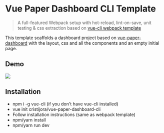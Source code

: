 # Vue Paper Dashboard CLI Template

> A full-featured Webpack setup with hot-reload, lint-on-save, unit testing & css extraction based on [vue-cli webpack template](https://github.com/vuejs-templates/webpack)

This template scaffolds a dashboard project based on [vue-paper-dashboard](https://github.com/cristijora/vue-paper-dashboard)
with the layout, css and all the components and an empty initial page.

## Demo 
![](https://raw.githubusercontent.com/cristijora/vue-paper-dashboard-cli/master/demo.gif)

## Installation

- npm i -g vue-cli (if you don't have vue-cli installed)
- vue init cristijora/vue-paper-dashboard-cli
- Follow installation instructions (same as webpack template)
- npm/yarn install
- npm/yarn run dev
